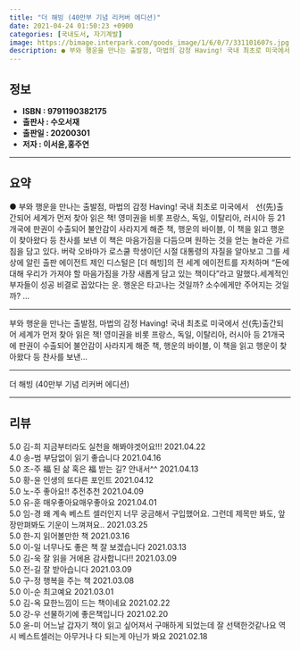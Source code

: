 ```yaml
---
title: "더 해빙 (40만부 기념 리커버 에디션)"
date: 2021-04-24 01:50:23 +0900
categories: [국내도서, 자기계발]
image: https://bimage.interpark.com/goods_image/1/6/0/7/331101607s.jpg
description: ● 부와 행운을 만나는 출발점, 마법의 감정 Having! 국내 최초로 미국에서ㅤ선(先)출간되어 세계가 먼저 찾아 읽은 책! 영미권을 비롯 프랑스, 독일, 이탈리아, 러시아 등 21개국에 판권이 수출되어 불안감이 사라지게 해준 책, 행운의 바이블, 이 책을 읽고 행운이 찾아왔다 등 찬
---
```


## **정보**

- **ISBN : 9791190382175**
- **출판사 : 수오서재**
- **출판일 : 20200301**
- **저자 : 이서윤,홍주연**

------



## **요약**

●  부와 행운을 만나는 출발점, 마법의 감정 Having! 국내 최초로 미국에서ㅤ선(先)출간되어 세계가 먼저 찾아 읽은 책! 영미권을 비롯 프랑스, 독일, 이탈리아, 러시아 등 21개국에 판권이 수출되어 불안감이 사라지게 해준 책, 행운의 바이블, 이 책을 읽고 행운이 찾아왔다 등 찬사를 보낸 이 책은 마음가짐을 다듬으며 원하는 것을 얻는 놀라운 가르침을 담고 있다. 버락 오바마가 로스쿨 학생이던 시절 대통령의 자질을 알아보고 그를 세상에 알린 출판 에이전트 제인 디스털은 [더 해빙]의 전 세계 에이전트를 자처하며 “돈에 대해 우리가 가져야 할 마음가짐을 가장 새롭게  담고 있는 책이다”라고 말했다.세계적인 부자들이 성공 비결로 꼽았다는 운. 행운은 타고나는 것일까? 소수에게만 주어지는 것일까? ...

------

부와 행운을 만나는 출발점, 마법의 감정 Having! &#x0D;국내 최초로 미국에서 선(先)출간되어 세계가 먼저 찾아 읽은 책! &#x0D;&#x0D;영미권을 비롯 프랑스, 독일, 이탈리아, 러시아 등 21개국에 판권이 수출되어 불안감이 사라지게 해준 책, 행운의 바이블, 이 책을 읽고 행운이 찾아왔다 등 찬사를 보낸... 

------


더 해빙 (40만부 기념 리커버 에디션) 

------


## **리뷰** 

5.0 김-희 지금부터라도 실천을 해봐야겟어요!!! 2021.04.22 <br/>4.0 송-범 부담없이 읽기 좋습니다 2021.04.16 <br/>5.0 조-주 福 된 삶 혹은 福 받는 길? 안내서^^ 2021.04.13 <br/>5.0 황-윤 인생의 또다른 포인트 2021.04.12 <br/>5.0 노-주 좋아요!! 추전추천 2021.04.09 <br/>5.0 유-훈 매우좋아요매우좋아요 2021.04.01 <br/>5.0 임-경 왜 계속 베스트 셀러인지 너무 궁금해서 구입했어요. 그런데 제목만 봐도, 앞장만펴봐도 기운이 느껴져요.. 2021.03.25 <br/>5.0 한-지 읽어볼만한 책 2021.03.16 <br/>5.0 이-일 너무나도 좋은 책 잘 보겠습니다 2021.03.13 <br/>5.0 김-욱 잘 읽을 거에욘 감사합니다!! 2021.03.09 <br/>5.0 전-길 잘 받아습니다 2021.03.09 <br/>5.0 구-정 행복을 주는 책 2021.03.08 <br/>5.0 이-순 최고예요 2021.03.01 <br/>5.0 김-옥 묘한느낌이 드는 책이네요 2021.02.22 <br/>5.0 강-우 선물하기에 좋은책입니다 2021.02.20 <br/>5.0 윤-미 어느날 갑자기 책이 읽고 싶어져서 구매하게 되었는데 잘 선택한것같나요 역시 베스트셀러는 아무거나 다 되는게 아닌가 봐요 2021.02.18 <br/>